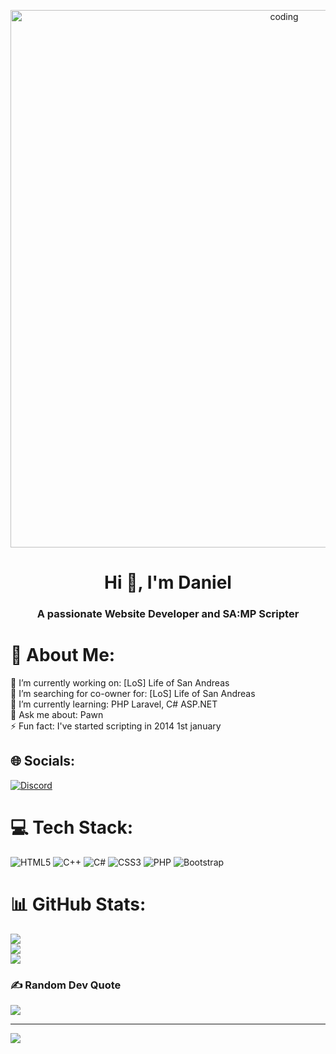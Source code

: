 <p align="center"> <img src="https://www.lambdatest.com/resources/images/news24.gif" width="860px" alt="coding">
</p>

<h1 align="center">Hi 👋, I'm Daniel</h1>
<h3 align="center">A passionate Website Developer and SA:MP Scripter</h3>


# 💫 About Me:

🔭 I’m currently working on: [LoS] Life of San Andreas<br>🤝 I’m searching for co-owner for: [LoS] Life of San Andreas<br>🌱 I’m currently learning: PHP Laravel, C# ASP.NET<br>💬 Ask me about: Pawn<br>⚡ Fun fact: I've started scripting in 2014 1st january


## 🌐 Socials:

[![Discord](https://img.shields.io/badge/Discord-%237289DA.svg?logo=discord&logoColor=white)](https://discord.gg/didkoandreevofficial#5949) 

# 💻 Tech Stack:

![HTML5](https://img.shields.io/badge/html5-%23E34F26.svg?style=for-the-badge&logo=html5&logoColor=white) ![C++](https://img.shields.io/badge/c++-%2300599C.svg?style=for-the-badge&logo=c%2B%2B&logoColor=white) ![C#](https://img.shields.io/badge/c%23-%23239120.svg?style=for-the-badge&logo=c-sharp&logoColor=white) ![CSS3](https://img.shields.io/badge/css3-%231572B6.svg?style=for-the-badge&logo=css3&logoColor=white) ![PHP](https://img.shields.io/badge/php-%23777BB4.svg?style=for-the-badge&logo=php&logoColor=white) ![Bootstrap](https://img.shields.io/badge/bootstrap-%23563D7C.svg?style=for-the-badge&logo=bootstrap&logoColor=white)
# 📊 GitHub Stats:

![](https://github-readme-stats.vercel.app/api?username=STRIXBG&theme=dark&hide_border=false&include_all_commits=false&count_private=false)<br/>
![](https://github-readme-streak-stats.herokuapp.com/?user=STRIXBG&theme=dark&hide_border=false)<br/>
![](https://github-readme-stats.vercel.app/api/top-langs/?username=STRIXBG&theme=dark&hide_border=false&include_all_commits=false&count_private=false&layout=compact)

### ✍️ Random Dev Quote

![](https://quotes-github-readme.vercel.app/api?type=horizontal&theme=tokyonight)

---
[![](https://visitcount.itsvg.in/api?id=STRIXBG&icon=5&color=1)](https://visitcount.itsvg.in)

<!-- Proudly created with GPRM ( https://gprm.itsvg.in ) -->
